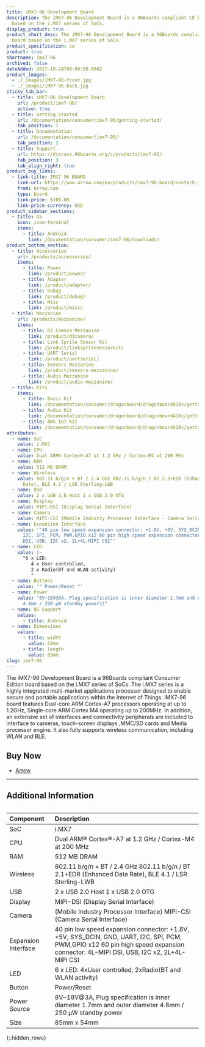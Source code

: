 ```yaml
---
title: iMX7-96 Development Board
description: The iMX7-96 Development Board is a 96Boards compliant CE board
  based on the i.MX7 series of SoCs.
display_product: true
product_short_desc: The iMX7-96 Development Board is a 96Boards compliant CE
  board based on the i.MX7 series of SoCs.
product_specification: ce
product: true
shortname: imx7-96
archived: false
dateAdded: 2017-10-24T09:00:00.000Z
product_images:
  - ./_images/iMX7-96-front.jpg
  - ./_images/iMX7-96-back.jpg
sticky_tab_bar:
  - title: iMX7-96 Development Board
    url: /product/imx7-96/
    active: true
  - title: Getting Started
    url: /documentation/consumer/imx7-96/getting-started/
    tab_position: 1
  - title: Documentation
    url: /documentation/consumer/imx7-96/
    tab_position: 2
  - title: Support
    url: https://discuss.96boards.org/c/products/imx7-96/
    tab_position: 3
    tab_align_right: true
product_buy_links:
  - link-title: IMX7 96 BOARD
    link-url: https://www.arrow.com/en/products/imx7-96-board/novtech-inc
    from: Arrow.com
    type: board
    link-price: $109.00
    link-price-currency: USD
product_sidebar_sections:
  - title: OS
    icon: icon-terminal
    items:
      - title: Android
        link: /documentation/consumer/imx7-96/downloads/
product_bottom_section:
  - title: Accessories
    url: /products/accessories/
    items:
      - title: Power
        link: /product/power/
      - title: Adapter
        link: /product/adapter/
      - title: Debug
        link: /product/debug/
      - title: Misc
        link: /product/misc/
  - title: Mezzanine
    url: /products/mezzanine/
    items:
      - title: D3 Camera Mezzanine
        link: /product/d3camera/
      - title: Link Sprite Sensor Kit
        link: /product/linkspritesensorkit/
      - title: UART Serial
        link: /product/uartserial/
      - title: Sensors Mezzanine
        link: /product/sensors-mezzanine/
      - title: Audio Mezzanine
        link: /product/audio-mezzanine/
  - title: Kits
    items:
      - title: Basic Kit
        link: /documentation/consumer/dragonboard/dragonboard410c/getting-started/basic-kit/
      - title: Audio Kit
        link: /documentation/consumer/dragonboard/dragonboard410c/getting-started/audio-kit/
      - title: AWS IoT Kit
        link: /documentation/consumer/dragonboard/dragonboard410c/getting-started/aws-kit/
attributes:
  - name: SoC
    value: i.MX7
  - name: CPU
    value: Dual ARM® Cortex®-A7 at 1.2 GHz / Cortex-M4 at 200 MHz
  - name: RAM
    value: 512 MB DRAM
  - name: Wireless
    value: 802.11 b/g/n + BT / 2.4 GHz 802.11 b/g/n / BT 2.1+EDR (Enhanced Data
      Rate), BLE 4.1 / LSR Sterling-LWB
  - name: USB
    value: 2 x USB 2.0 Host 1 x USB 2.0 OTG
  - name: Display
    value: MIPI-DSI (Display Serial Interface)
  - name: Camera
    value: MIPI-CSI (Mobile Industry Processor Interface - Camera Serial Interface)
  - name: Expansion Interface
    value: '"40 pin low speed expansion connector: +1.8V, +5V, SYS_DCIN, GND, UART,
      I2C, SPI, PCM, PWM,GPIO x12 60 pin high speed expansion connector: 4L-MIPI
      DSI, USB, I2C x2, 2L+4L-MIPI CSI"'
  - name: LED
    value: |-
      "6 x LED:
         4 x User controlled,
         2 x Radio(BT and WLAN activity)
         "
  - name: Buttons
    value: '" Power/Reset "'
  - name: Power
    value: "8V~18V@3A, Plug specification is inner diameter 1.7mm and outer diameter
      4.8mm / 250 μW standby power\t"
  - name: OS Support
    values:
      - title: Android
  - name: Dimensions
    values:
      - title: width
        value: 54mm
      - title: length
        value: 85mm
slug: imx7-96
---
```

The iMX7-96 Development Board is a 96Boards compliant Consumer Edition board based on the i.MX7 series of SoCs. The i.MX7
series is a highly integrated multi-market applications processor designed to enable secure and portable applications within
the Internet of Things. iMX7-96 board features Dual-core ARM Cortex-A7 processors operating at up to 1.2GHz, Single-core
ARM Cortex M4 operating up to 200MHz.  In addition, an extensive set of interfaces and connectivity peripherals are included
to interface to cameras, touch-screen displays ,MMC/SD cards and Media processor engine. It also fully supports wireless
communication, including WLAN and BLE.

## Buy Now

- [Arrow](http://linaro.co/imx7-96-buy)

***

## Additional Information
<div style="overflow-x:scroll;" markdown="1">



|   Component          |   Description                                                                                         |
|:---------------------|:------------------------------------------------------------------------------------------------------|
|  SoC                 | i.MX7                                                                                                 |
|  CPU                 | Dual ARM® Cortex®-A7 at 1.2 GHz / Cortex-M4 at 200 MHz                                                |
|  RAM                 | 512 MB DRAM                                                                                           |
|  Wireless            | 802.11 b/g/n + BT / 2.4 GHz 802.11 b/g/n / BT 2.1+EDR (Enhanced Data Rate), BLE 4.1 / LSR Sterling-LWB|
|  USB                 | 2 x USB 2.0 Host 1 x USB 2.0 OTG                                                                      |
|  Display             | MIPI-DSI (Display Serial Interface)                                                                   |
|  Camera              | (Mobile Industry Processor Interface) MIPI-CSI (Camera Serial Interface)                              |
|  Expansion Interface | 40 pin low speed expansion connector: +1.8V, +5V, SYS_DCIN, GND, UART, I2C, SPI, PCM, PWM,GPIO x12 60 pin high speed expansion connector: 4L-MIPI DSI, USB, I2C x2, 2L+4L-MIPI CSI                                                         |
|  LED                 | 6 x LED: 4xUser controlled, 2xRadio(BT and WLAN activity)                                             |
|  Button              | Power/Reset                                                                                           |
|  Power Source        | 8V~18V@3A, Plug specification is inner diameter 1.7mm and outer diameter 4.8mm / 250 μW standby power |
|  Size                | 85mm x 54mm                                                                                           |                                                                                     |
{:.hidden_rows}

</div>
